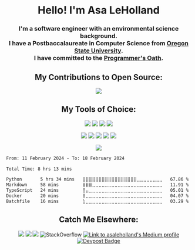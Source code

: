 
<h1 align="center"> Hello! I'm Asa LeHolland </h1>

<h3 align="center">
    I'm a software engineer with an environmental science background. <br/> I have a Postbaccalaureate in Computer Science from <a href="https://catalog.oregonstate.edu/college-departments/engineering/school-electrical-engineering-computer-science/computer-science-ba-bs-hba-hbs/computer-science-double-degree-option/#requirementstext">Oregon State University</a>.   <br/> I have committed to the <a href="Oath.md">Programmer's Oath</a>.
</h3>

<h2 align="center">
  My Contributions to Open Source:
</h2>

<p align="center">
     <img src="https://github-readme-stats.vercel.app/api?username=asa-leholland&show_icons=true&hide_border=true&theme=vue">
 </p>

<h2 align="center">
  My Tools of Choice:
</h2>

<p align="center">
  <img src="https://img.shields.io/badge/-TypeScript-007ACC?logo=typescript&logoColor=white&style=flat">
  <img src="https://img.shields.io/badge/-Python-blue?style=flat&logo=Python&logoColor=white">
  <img src="https://img.shields.io/badge/-PostgreSQL-336791?style=flat&logo=postgresql&logoColor=ffffff">
  <img src="https://img.shields.io/badge/-React-61DAFB?style=flat&logo=react&logoColor=white">
</p>

<p align="center">
  <img src="http://img.shields.io/badge/-Github-000000?style=flat&logo=github&logoColor=FFFFFF">
  <img src="https://img.shields.io/badge/docker-%230db7ed.svg?style=flat&logo=docker&logoColor=white">
  <img src="https://img.shields.io/badge/Visual%20Studio%20Code-0078d7.svg?style=flat&logo=visual-studio-code&logoColor=white">
<a href="https://chatgpt.com" target="_blank"><img src="https://img.shields.io/badge/ChatGPT-E24C3F?style=flat&&logo=chatbot&logoColor=white"></a>
  <img src="https://img.shields.io/badge/GitHub-Copilot-28a745?logo=github">
</p>

<p align="center">
 <img src="https://github-readme-stats.vercel.app/api/top-langs/?username=asa-leholland&theme=vue">
</p>

<!--START_SECTION:waka-->

```txt
From: 11 February 2024 - To: 18 February 2024

Total Time: 8 hrs 13 mins

Python       5 hrs 34 mins   ⣿⣿⣿⣿⣿⣿⣿⣿⣿⣿⣿⣿⣿⣿⣿⣿⣿⣀⣀⣀⣀⣀⣀⣀⣀   67.86 %
Markdown     58 mins         ⣿⣿⣿⣀⣀⣀⣀⣀⣀⣀⣀⣀⣀⣀⣀⣀⣀⣀⣀⣀⣀⣀⣀⣀⣀   11.91 %
TypeScript   24 mins         ⣿⣤⣀⣀⣀⣀⣀⣀⣀⣀⣀⣀⣀⣀⣀⣀⣀⣀⣀⣀⣀⣀⣀⣀⣀   05.01 %
Docker       20 mins         ⣿⣀⣀⣀⣀⣀⣀⣀⣀⣀⣀⣀⣀⣀⣀⣀⣀⣀⣀⣀⣀⣀⣀⣀⣀   04.07 %
Batchfile    16 mins         ⣷⣀⣀⣀⣀⣀⣀⣀⣀⣀⣀⣀⣀⣀⣀⣀⣀⣀⣀⣀⣀⣀⣀⣀⣀   03.29 %
```

<!--END_SECTION:waka-->

<h2 align="center">
  Catch Me Elsewhere:
</h2>
<p align="center">
    <img src="https://img.shields.io/badge/-asaleholland-blue?style=flat-square&logo=Linkedin&logoColor=white&link=https://www.linkedin.com/in/asa-leholland/">
    <img src="https://img.shields.io/badge/-asaleholland@gmail.com-c14438?style=flat-square&logo=Gmail&logoColor=white&link=mailto:asaleholland@gmail.com">
    <img src="https://img.shields.io/badge/-asaleholland.com-purple?style=flat-square&link=http://asaleholland.com/)">
  <img alt="StackOverflow"
  src="https://stackoverflow-badge.vercel.app/?userID=13650013" />
  <a href="https://medium.com/@asaleholland">
  <img src="https://img.shields.io/badge/Medium-@asaleholland-black?style=flat-square&logo=medium" alt="Link to asaleholland's Medium profile" />
  <a href="https://devpost.com/asa-leholland">
    <img src="https://img.shields.io/badge/-Devpost-black?style=flat-square&logo=devpost&color=grey&logoColor=white" alt="Devpost Badge">
  </a>
</a>
</a>
</p>
